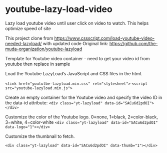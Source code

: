 # youtube-lazy-load-video
Lazy load youtube video until user click on video to watch. This helps optimize speed of site


This project clone from https://www.cssscript.com/load-youtube-video-needed-lazyload/ with updated code
Original link: https://github.com/the-muda-organization/youtube-lazyload



Template for Youtube video container - need to get your video id from youtube then replace in sample


Load the Youtube LazyLoad’s JavaScript and CSS files in the html.

`<link href="yoututbe-lazyload.min.css" rel="stylesheet">`
`<script src="youtube-lazyload.min.js">`
  
  
Create an empty container for the Youtube video and specify the video ID in the data-id attribute:
`<div class="yt-lazyload" data-id="SACu6d2pdOI"></div>`
  
  
Customize the color of the Youtube logo. 0=none, 1=black, 2=color-black, 3=white, 4=color-white
`<div class="yt-lazyload" data-id="SACu6d2pdOI" data-logo="1"></div>`
  
  
Customize the thumbnail to fetch.

`<div class="yt-lazyload" data-id="SACu6d2pdOI" data-thumb="1"></div>`
